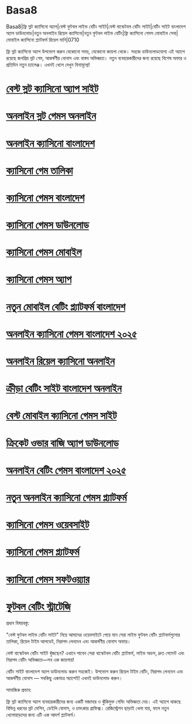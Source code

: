 # Basa8

Basa8|ফ্রি স্লট ক্যাসিনো অ্যাপ|বেস্ট ফুটবল লাইভ বেটিং সাইট|বেস্ট বাস্কেটবল বেটিং সাইট|বেটিং সাইট বাংলাদেশ অ্যাপ ডাউনলোড|নতুন অনলাইন রিয়েল ক্যাসিনো|নতুন ফুটবল লাইভ বেটিং|ফ্রি ক্যাসিনো গেমস মোবাইল সেবা|মোবাইল ক্যাসিনো প্ল্যাটফর্ম রিয়েল মানি|0710

ফ্রি স্লট ক্যাসিনো অ্যাপ উপভোগ করুন যেকোনো সময়, যেকোনো জায়গা থেকে। সহজে ডাউনলোডযোগ্য এই অ্যাপে রয়েছে জনপ্রিয় স্লট গেম, আকর্ষণীয় বোনাস এবং বাস্তব অভিজ্ঞতা। নতুন ব্যবহারকারীদের জন্য রয়েছে বিশেষ অফার ও প্রতিদিন নতুন চ্যালেঞ্জ। এখনই খেলে দেখুন বিনামূল্যে!

#  <a href="https://basa8uk.com/">বেস্ট স্লট ক্যাসিনো অ্যাপ সাইট</a>

#  <a href="https://basa8uk.net/">অনলাইন স্লট গেমস অনলাইন</a>

#  <a href="https://basa8sx.com/">অনলাইন ক্যাসিনো বাংলাদেশ</a>

#  <a href="https://basa8sx.net/">ক্যাসিনো গেম তালিকা</a>

#  <a href="https://basa8now.com/">ক্যাসিনো গেমস বাংলাদেশ</a>

#  <a href="https://basa8now.net/">ক্যাসিনো গেমস ডাউনলোড</a>

#  <a href="https://basa8pro.com/">ক্যাসিনো গেমস মোবাইল</a>

#  <a href="https://basa8pro.net/">ক্যাসিনো গেমস অ্যাপ</a>

#  <a href="https://basa8vip.net/">নতুন মোবাইল বেটিং প্ল্যাটফর্ম বাংলাদেশ</a>

#  <a href="https://basa8us.net/">অনলাইন ক্যাসিনো গেমস বাংলাদেশ ২০২৫</a>

#  <a href="https://basa8live.com/">অনলাইন রিয়েল ক্যাসিনো অনলাইন</a>

#  <a href="https://basa8live.net/">ক্রীড়া বেটিং সাইট বাংলাদেশ অনলাইন</a>

#  <a href="https://basa8pro.com/">বেস্ট মোবাইল ক্যাসিনো গেমস সাইট</a>

#  <a href="https://basa8pro.net/">ক্রিকেট ওভার বাজি অ্যাপ ডাউনলোড</a>

#  <a href="https://basa8pro.com/">অনলাইন বেটিং গেমস বাংলাদেশ ২০২৫</a>

#  <a href="https://basa8pro.net/">নতুন অনলাইন ক্যাসিনো গেমস প্ল্যাটফর্ম</a>

#  <a href="https://basa8vip.net/">ক্যাসিনো গেমস ওয়েবসাইট</a>

#  <a href="https://basa8us.net/">ক্যাসিনো গেমস প্ল্যাটফর্ম</a>

#  <a href="https://basa8vip.com/">ক্যাসিনো গেমস সফটওয়্যার</a>

#  <a href="https://basa8us.com/">ফুটবল বেটিং স্ট্রাটেজি</a>

প্রধান বিষয়বস্তু:

"বেস্ট ফুটবল লাইভ বেটিং সাইট" নিয়ে আমাদের ওয়েবসাইটে পেয়ে যান সেরা লাইভ ফুটবল বেটিং প্ল্যাটফর্মগুলোর তালিকা, রিয়েল টাইম আপডেট, নিরাপদ লেনদেন এবং আকর্ষণীয় বোনাস অফার।

বেস্ট বাস্কেটবল বেটিং সাইট খুঁজছেন? এখানে পাবেন সেরা বাস্কেটবল বেটিং প্ল্যাটফর্ম, লাইভ অডস, দ্রুত পেমেন্ট এবং নিরাপদ বেটিং অভিজ্ঞতা—সব এক জায়গায়!

বেটিং সাইট বাংলাদেশ অ্যাপ ডাউনলোড করুন সহজেই। উপভোগ করুন রিয়েল টাইম বেটিং, নিরাপদ লেনদেন এবং আকর্ষণীয় বোনাস — সবকিছু একমাত্র অ্যাপেই! এখনই ডাউনলোড করুন।

সামাজিক প্রভাব:

ফ্রি স্লট ক্যাসিনো অ্যাপ ব্যবহারকারীদের জন্য একটি মজাদার ও ঝুঁকিমুক্ত গেমিং অভিজ্ঞতা দেয়। এই অ্যাপে থাকছে বিভিন্ন ধরনের স্লট মেশিন, ডেইলি বোনাস, ও চমৎকার গ্রাফিক্স। রেজিস্ট্রেশন ছাড়াই খেলা যায়, ফলে নতুন খেলোয়াড়দের জন্য এটি এক আদর্শ প্ল্যাটফর্ম।
